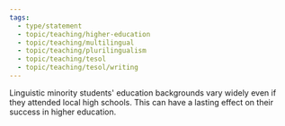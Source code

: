 ```yaml
---
tags:
  - type/statement
  - topic/teaching/higher-education
  - topic/teaching/multilingual
  - topic/teaching/plurilingualism
  - topic/teaching/tesol
  - topic/teaching/tesol/writing
---
```

Linguistic minority students' education backgrounds vary widely even if they attended local high schools. This can have a lasting effect on their success in higher education.